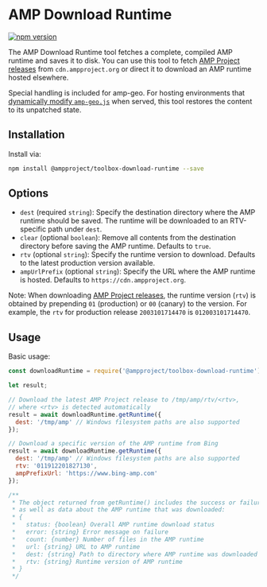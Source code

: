 # AMP Download Runtime

[![npm version](https://badge.fury.io/js/%40ampproject%2Ftoolbox-download-runtime.svg)](https://badge.fury.io/js/%40ampproject%2Ftoolbox-download-runtime)

The AMP Download Runtime tool fetches a complete, compiled AMP runtime and saves it to disk. You can use this tool to fetch [AMP Project releases](https://github.com/ampproject/amphtml/releases) from `cdn.ampproject.org` or direct it to download an AMP runtime hosted elsewhere.

Special handling is included for amp-geo. For hosting environments that [dynamically modify `amp-geo.js`](https://github.com/ampproject/amphtml/blob/master/spec/amp-cache-guidelines.md#guidelines-adding-a-new-cache-to-the-amp-ecosystem) when served, this tool restores the content to its unpatched state.

## Installation

Install via:

```sh
npm install @ampproject/toolbox-download-runtime --save
```

## Options

* `dest` (required `string`): Specify the destination directory where the AMP runtime should be saved. The runtime will be downloaded to an RTV-specific path under `dest`.
* `clear` (optional `boolean`): Remove all contents from the destination directory before saving the AMP runtime. Defaults to `true`.
* `rtv` (optional `string`): Specify the runtime version to download. Defaults to the latest production version available.
* `ampUrlPrefix` (optional `string`): Specify the URL where the AMP runtime is hosted. Defaults to `https://cdn.ampproject.org`.

Note: When downloading [AMP Project releases](https://github.com/ampproject/amphtml/releases), the runtime version (`rtv`) is obtained by prepending `01` (production) or `00` (canary) to the version. For example, the `rtv` for production release `2003101714470` is `012003101714470`.

## Usage

Basic usage:

```js
const downloadRuntime = require('@ampproject/toolbox-download-runtime');

let result;

// Download the latest AMP Project release to /tmp/amp/rtv/<rtv>,
// where <rtv> is detected automatically
result = await downloadRuntime.getRuntime({
  dest: '/tmp/amp' // Windows filesystem paths are also supported
});

// Download a specific version of the AMP runtime from Bing
result = await downloadRuntime.getRuntime({
  dest: '/tmp/amp' // Windows filesystem paths are also supported
  rtv: '011912201827130',
  ampPrefixUrl: 'https://www.bing-amp.com'
});

/**
 * The object returned from getRuntime() includes the success or failure status,
 * as well as data about the AMP runtime that was downloaded:
 * {
 *   status: {boolean} Overall AMP runtime download status
 *   error: {string} Error message on failure
 *   count: {number} Number of files in the AMP runtime
 *   url: {string} URL to AMP runtime
 *   dest: {string} Path to directory where AMP runtime was downloaded
 *   rtv: {string} Runtime version of AMP runtime
 * }
 */
```
